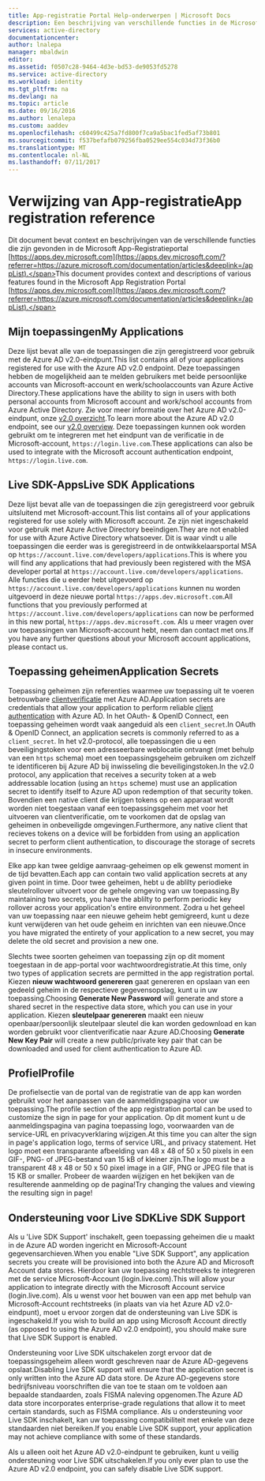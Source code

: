 ```yaml
---
title: App-registratie Portal Help-onderwerpen | Microsoft Docs
description: Een beschrijving van verschillende functies in de Microsoft app-registratieportal.
services: active-directory
documentationcenter: 
author: lnalepa
manager: mbaldwin
editor: 
ms.assetid: f0507c28-9464-4d3e-bd53-de9053fd5278
ms.service: active-directory
ms.workload: identity
ms.tgt_pltfrm: na
ms.devlang: na
ms.topic: article
ms.date: 09/16/2016
ms.author: lenalepa
ms.custom: aaddev
ms.openlocfilehash: c60499c425a7fd800f7ca9a5bac1fed5af73b801
ms.sourcegitcommit: f537befafb079256fba0529ee554c034d73f36b0
ms.translationtype: MT
ms.contentlocale: nl-NL
ms.lasthandoff: 07/11/2017
---
```

# <a name="app-registration-reference"></a><span data-ttu-id="14e1b-103">Verwijzing van App-registratie</span><span class="sxs-lookup"><span data-stu-id="14e1b-103">App registration reference</span></span>
<span data-ttu-id="14e1b-104">Dit document bevat context en beschrijvingen van de verschillende functies die zijn gevonden in de Microsoft App-Registratieportal [https://apps.dev.microsoft.com](https://apps.dev.microsoft.com/?referrer=https://azure.microsoft.com/documentation/articles&deeplink=/appList).</span><span class="sxs-lookup"><span data-stu-id="14e1b-104">This document provides context and descriptions of various features found in the Microsoft App Registration Portal [https://apps.dev.microsoft.com](https://apps.dev.microsoft.com/?referrer=https://azure.microsoft.com/documentation/articles&deeplink=/appList).</span></span>

## <a name="my-applications"></a><span data-ttu-id="14e1b-105">Mijn toepassingen</span><span class="sxs-lookup"><span data-stu-id="14e1b-105">My Applications</span></span>
<span data-ttu-id="14e1b-106">Deze lijst bevat alle van de toepassingen die zijn geregistreerd voor gebruik met de Azure AD v2.0-eindpunt.</span><span class="sxs-lookup"><span data-stu-id="14e1b-106">This list contains all of your applications registered for use with the Azure AD v2.0 endpoint.</span></span>  <span data-ttu-id="14e1b-107">Deze toepassingen hebben de mogelijkheid aan te melden gebruikers met beide persoonlijke accounts van Microsoft-account en werk/schoolaccounts van Azure Active Directory.</span><span class="sxs-lookup"><span data-stu-id="14e1b-107">These applications have the ability to sign in users with both personal accounts from Microsoft account and work/school accounts from Azure Active Directory.</span></span>  <span data-ttu-id="14e1b-108">Zie voor meer informatie over het Azure AD v2.0-eindpunt, onze [v2.0 overzicht](active-directory-appmodel-v2-overview.md).</span><span class="sxs-lookup"><span data-stu-id="14e1b-108">To learn more about the Azure AD v2.0 endpoint, see our [v2.0 overview](active-directory-appmodel-v2-overview.md).</span></span>  <span data-ttu-id="14e1b-109">Deze toepassingen kunnen ook worden gebruikt om te integreren met het eindpunt van de verificatie in de Microsoft-account, `https://login.live.com`.</span><span class="sxs-lookup"><span data-stu-id="14e1b-109">These applications can also be used to integrate with the Microsoft account authentication endpoint, `https://login.live.com`.</span></span>

## <a name="live-sdk-applications"></a><span data-ttu-id="14e1b-110">Live SDK-Apps</span><span class="sxs-lookup"><span data-stu-id="14e1b-110">Live SDK Applications</span></span>
<span data-ttu-id="14e1b-111">Deze lijst bevat alle van de toepassingen die zijn geregistreerd voor gebruik uitsluitend met Microsoft-account.</span><span class="sxs-lookup"><span data-stu-id="14e1b-111">This list contains all of your applications registered for use solely with Microsoft account.</span></span>  <span data-ttu-id="14e1b-112">Ze zijn niet ingeschakeld voor gebruik met Azure Active Directory beeïndigen.</span><span class="sxs-lookup"><span data-stu-id="14e1b-112">They are not enabled for use with Azure Active Directory whatsoever.</span></span>  <span data-ttu-id="14e1b-113">Dit is waar vindt u alle toepassingen die eerder was is geregistreerd in de ontwikkelaarsportal MSA op `https://account.live.com/developers/applications`.</span><span class="sxs-lookup"><span data-stu-id="14e1b-113">This is where you will find any applications that had previously been registered with the MSA developer portal at `https://account.live.com/developers/applications`.</span></span>  <span data-ttu-id="14e1b-114">Alle functies die u eerder hebt uitgevoerd op `https://account.live.com/developers/applications` kunnen nu worden uitgevoerd in deze nieuwe portal `https://apps.dev.microsoft.com`.</span><span class="sxs-lookup"><span data-stu-id="14e1b-114">All functions that you previously performed at `https://account.live.com/developers/applications` can now be performed in this new portal, `https://apps.dev.microsoft.com`.</span></span>  <span data-ttu-id="14e1b-115">Als u meer vragen over uw toepassingen van Microsoft-account hebt, neem dan contact met ons.</span><span class="sxs-lookup"><span data-stu-id="14e1b-115">If you have any further questions about your Microsoft account applications, please contact us.</span></span>

## <a name="application-secrets"></a><span data-ttu-id="14e1b-116">Toepassing geheimen</span><span class="sxs-lookup"><span data-stu-id="14e1b-116">Application Secrets</span></span>
<span data-ttu-id="14e1b-117">Toepassing geheimen zijn referenties waarmee uw toepassing uit te voeren betrouwbare [clientverificatie](http://tools.ietf.org/html/rfc6749#section-2.3) met Azure AD.</span><span class="sxs-lookup"><span data-stu-id="14e1b-117">Application secrets are credentials that allow your application to perform reliable [client authentication](http://tools.ietf.org/html/rfc6749#section-2.3) with Azure AD.</span></span>  <span data-ttu-id="14e1b-118">In het OAuth- & OpenID Connect, een toepassing geheimen wordt vaak aangeduid als een `client_secret`.</span><span class="sxs-lookup"><span data-stu-id="14e1b-118">In OAuth & OpenID Connect, an application secrets is commonly referred to as a `client_secret`.</span></span>  <span data-ttu-id="14e1b-119">In het v2.0-protocol, alle toepassingen die u een beveiligingstoken voor een adresseerbare weblocatie ontvangt (met behulp van een `https` schema) moet een toepassingsgeheim gebruiken om zichzelf te identificeren bij Azure AD bij inwisseling die beveiligingstoken.</span><span class="sxs-lookup"><span data-stu-id="14e1b-119">In the v2.0 protocol, any application that receives a security token at a web addressable location (using an `https` scheme) must use an application secret to identify itself to Azure AD upon redemption of that security token.</span></span>  <span data-ttu-id="14e1b-120">Bovendien een native client die krijgen tokens op een apparaat wordt worden niet toegestaan vanaf een toepassingsgeheim met voor het uitvoeren van clientverificatie, om te voorkomen dat de opslag van geheimen in onbeveiligde omgevingen.</span><span class="sxs-lookup"><span data-stu-id="14e1b-120">Furthermore, any native client that recieves tokens on a device will be forbidden from using an application secret to perform client authentication, to discourage the storage of secrets in insecure environments.</span></span>

<span data-ttu-id="14e1b-121">Elke app kan twee geldige aanvraag-geheimen op elk gewenst moment in de tijd bevatten.</span><span class="sxs-lookup"><span data-stu-id="14e1b-121">Each app can contain two valid application secrets at any given point in time.</span></span>  <span data-ttu-id="14e1b-122">Door twee geheimen, hebt u de ablilty periodieke sleutelrollover uitvoert voor de gehele omgeving van uw toepassing.</span><span class="sxs-lookup"><span data-stu-id="14e1b-122">By maintaining two secrets, you have the ablilty to perform periodic key rollover across your application's entire environment.</span></span>  <span data-ttu-id="14e1b-123">Zodra u het geheel van uw toepassing naar een nieuwe geheim hebt gemigreerd, kunt u deze kunt verwijderen van het oude geheim en inrichten van een nieuwe.</span><span class="sxs-lookup"><span data-stu-id="14e1b-123">Once you have migrated the entirety of your application to a new secret, you may delete the old secret and provision a new one.</span></span>

<span data-ttu-id="14e1b-124">Slechts twee soorten geheimen van toepassing zijn op dit moment toegestaan in de app-portal voor wachtwoordregistratie.</span><span class="sxs-lookup"><span data-stu-id="14e1b-124">At this time, only two types of application secrets are permitted in the app registration portal.</span></span>  <span data-ttu-id="14e1b-125">Kiezen **nieuw wachtwoord genereren** gaat genereren en opslaan van een gedeeld geheim in de respectieve gegevensopslag, kunt u in uw toepassing.</span><span class="sxs-lookup"><span data-stu-id="14e1b-125">Choosing **Generate New Password** will generate and store a shared secret in the respective data store, which you can use in your application.</span></span>  <span data-ttu-id="14e1b-126">Kiezen **sleutelpaar genereren** maakt een nieuw openbaar/persoonlijk sleutelpaar sleutel die kan worden gedownload en kan worden gebruikt voor clientverificatie naar Azure AD.</span><span class="sxs-lookup"><span data-stu-id="14e1b-126">Choosing **Generate New Key Pair** will create a new public/private key pair that can be downloaded and used for client authentication to Azure AD.</span></span>

## <a name="profile"></a><span data-ttu-id="14e1b-127">Profiel</span><span class="sxs-lookup"><span data-stu-id="14e1b-127">Profile</span></span>
<span data-ttu-id="14e1b-128">De profielsectie van de portal van de registratie van de app kan worden gebruikt voor het aanpassen van de aanmeldingspagina voor uw toepassing.</span><span class="sxs-lookup"><span data-stu-id="14e1b-128">The profile section of the app registration portal can be used to customize the sign in page for your application.</span></span>  <span data-ttu-id="14e1b-129">Op dit moment kunt u de aanmeldingspagina van pagina toepassing logo, voorwaarden van de service-URL en privacyverklaring wijzigen.</span><span class="sxs-lookup"><span data-stu-id="14e1b-129">At this time you can alter the sign in page's application logo, terms of service URL, and privacy statement.</span></span>  <span data-ttu-id="14e1b-130">Het logo moet een transparante afbeelding van 48 x 48 of 50 x 50 pixels in een GIF-, PNG- of JPEG-bestand van 15 kB of kleiner zijn.</span><span class="sxs-lookup"><span data-stu-id="14e1b-130">The logo must be a transparent 48 x 48 or 50 x 50 pixel image in a GIF, PNG or JPEG file that is 15 KB or smaller.</span></span>  <span data-ttu-id="14e1b-131">Probeer de waarden wijzigen en het bekijken van de resulterende aanmelding op de pagina!</span><span class="sxs-lookup"><span data-stu-id="14e1b-131">Try changing the values and viewing the resulting sign in page!</span></span>

## <a name="live-sdk-support"></a><span data-ttu-id="14e1b-132">Ondersteuning voor Live SDK</span><span class="sxs-lookup"><span data-stu-id="14e1b-132">Live SDK Support</span></span>
<span data-ttu-id="14e1b-133">Als u 'Live SDK Support' inschakelt, geen toepassing geheimen die u maakt in de Azure AD worden ingericht en Microsoft-Account gegevensarchieven.</span><span class="sxs-lookup"><span data-stu-id="14e1b-133">When you enable "Live SDK Support", any application secrets you create will be provisioned into both the Azure AD and Microsoft Account data stores.</span></span>  <span data-ttu-id="14e1b-134">Hierdoor kan uw toepassing rechtstreeks te integreren met de service Microsoft-Account (login.live.com).</span><span class="sxs-lookup"><span data-stu-id="14e1b-134">This will allow your application to integrate directly with the Microsoft Account service (login.live.com).</span></span>  <span data-ttu-id="14e1b-135">Als u wenst voor het bouwen van een app met behulp van Microsoft-Account rechtstreeks (in plaats van via het Azure AD v2.0-eindpunt), moet u ervoor zorgen dat de ondersteuning van Live SDK is ingeschakeld.</span><span class="sxs-lookup"><span data-stu-id="14e1b-135">If you wish to build an app using Microsoft Account directly (as opposed to using the Azure AD v2.0 endpoint), you should make sure that Live SDK Support is enabled.</span></span>

<span data-ttu-id="14e1b-136">Ondersteuning voor Live SDK uitschakelen zorgt ervoor dat de toepassingsgeheim alleen wordt geschreven naar de Azure AD-gegevens opslaat.</span><span class="sxs-lookup"><span data-stu-id="14e1b-136">Disabling Live SDK support will ensure that the application secret is only written into the Azure AD data store.</span></span>  <span data-ttu-id="14e1b-137">De Azure AD-gegevens store bedrijfsniveau voorschriften die van toe te staan om te voldoen aan bepaalde standaarden, zoals FISMA naleving opgenomen.</span><span class="sxs-lookup"><span data-stu-id="14e1b-137">The Azure AD data store incorporates enterprise-grade regulations that allow it to meet certain standards, such as FISMA compliance.</span></span>  <span data-ttu-id="14e1b-138">Als u ondersteuning voor Live SDK inschakelt, kan uw toepassing compatibiliteit met enkele van deze standaarden niet bereiken.</span><span class="sxs-lookup"><span data-stu-id="14e1b-138">If you enable Live SDK support, your application may not achieve compliance with some of these standards.</span></span>

<span data-ttu-id="14e1b-139">Als u alleen ooit het Azure AD v2.0-eindpunt te gebruiken, kunt u veilig ondersteuning voor Live SDK uitschakelen.</span><span class="sxs-lookup"><span data-stu-id="14e1b-139">If you only ever plan to use the Azure AD v2.0 endpoint, you can safely disable Live SDK support.</span></span>

